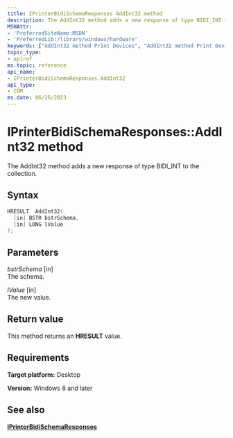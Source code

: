 ```yaml
---
title: IPrinterBidiSchemaResponses AddInt32 method
description: The AddInt32 method adds a new response of type BIDI_INT to the collection.
MSHAttr:
- 'PreferredSiteName:MSDN'
- 'PreferredLib:/library/windows/hardware'
keywords: ["AddInt32 method Print Devices", "AddInt32 method Print Devices , IPrinterBidiSchemaResponses interface", "IPrinterBidiSchemaResponses interface Print Devices , AddInt32 method"]
topic_type:
- apiref
ms.topic: reference
api_name:
- IPrinterBidiSchemaResponses.AddInt32
api_type:
- COM
ms.date: 06/26/2023
---
```


# IPrinterBidiSchemaResponses::AddInt32 method

The AddInt32 method adds a new response of type BIDI_INT to the collection.

## Syntax

```cpp
HRESULT  AddInt32(
  [in] BSTR bstrSchema,
  [in] LONG lValue
);
```

## Parameters

*bstrSchema* \[in\]  
The schema.

*lValue* \[in\]  
The new value.

## Return value

This method returns an **HRESULT** value.

## Requirements

**Target platform:** Desktop

**Version:** Windows 8 and later

## See also

[**IPrinterBidiSchemaResponses**](iprinterbidischemaresponses.md)
